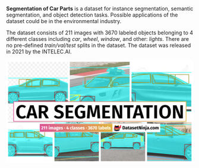 **Segmentation of Car Parts** is a dataset for instance segmentation, semantic segmentation, and object detection tasks. Possible applications of the dataset could be in the environmental industry. 

The dataset consists of 211 images with 3670 labeled objects belonging to 4 different classes including *car*, *wheel*, *window*, and other: *lights*. There are no pre-defined <i>train/val/test</i> splits in the dataset. The dataset was released in 2021 by the INTELEC.AI.

<img src="https://github.com/dataset-ninja/semantics-car-segmentation/raw/main/visualizations/poster.png">
